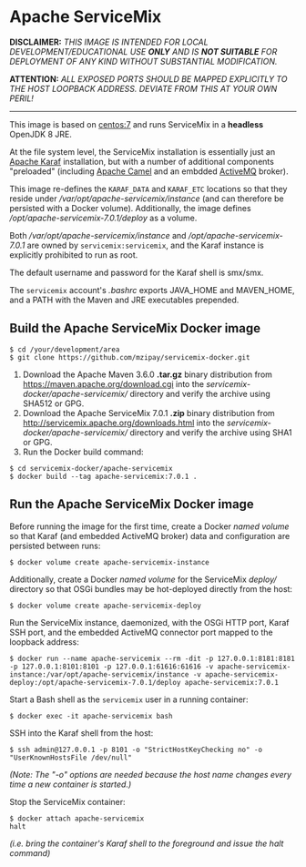 # Apache ServiceMix

**DISCLAIMER:** *THIS IMAGE IS INTENDED FOR LOCAL
DEVELOPMENT/EDUCATIONAL USE __ONLY__ AND IS __NOT SUITABLE__ FOR
DEPLOYMENT OF ANY KIND WITHOUT SUBSTANTIAL MODIFICATION.*

**ATTENTION:** *ALL EXPOSED PORTS SHOULD BE MAPPED EXPLICITLY TO THE
HOST LOOPBACK ADDRESS. DEVIATE FROM THIS AT YOUR OWN PERIL!*

------------------------------------------------------------------------

This image is based on [centos:7](https://hub.docker.com/_/centos) and
runs ServiceMix in a **headless** OpenJDK 8 JRE.

At the file system level, the ServiceMix installation is essentially
just an [Apache Karaf](https://karaf.apache.org/) installation, but with
a number of additional components "preloaded" (including [Apache Camel](
http://camel.apache.org/) and an embdded [ActiveMQ](
http://activemq.apache.org/) broker).

This image re-defines the ``KARAF_DATA`` and ``KARAF_ETC`` locations
so that they reside under */var/opt/apache-servicemix/instance* (and
can therefore be persisted with a Docker volume). Additionally, the
image defines */opt/apache-servicemix-7.0.1/deploy* as a volume.

Both */var/opt/apache-servicemix/instance* and
*/opt/apache-servicemix-7.0.1* are owned by ``servicemix:servicemix``,
and the Karaf instance is explicitly prohibited to run as root.

The default username and password for the Karaf shell is smx/smx.

The ``servicemix`` account's *.bashrc* exports JAVA\_HOME and
MAVEN\_HOME, and a PATH with the Maven and JRE executables
prepended.

## Build the Apache ServiceMix Docker image

```shell
$ cd /your/development/area
$ git clone https://github.com/mzipay/servicemix-docker.git
```

1. Download the Apache Maven 3.6.0 **.tar.gz** binary distribution from
   https://maven.apache.org/download.cgi into the
   *servicemix-docker/apache-servicemix/* directory and verify the
   archive using SHA512 or GPG.
2. Download the Apache ServiceMix 7.0.1 **.zip** binary distribution
   from http://servicemix.apache.org/downloads.html into the
   *servicemix-docker/apache-servicemix/* directory and verify the
   archive using SHA1 or GPG.
3. Run the Docker build command:

```shell
$ cd servicemix-docker/apache-servicemix
$ docker build --tag apache-servicemix:7.0.1 .
```

## Run the Apache ServiceMix Docker image

Before running the image for the first time, create a Docker *named
volume* so that Karaf (and embedded ActiveMQ broker)  data and
configuration are persisted between runs:
```shell
$ docker volume create apache-servicemix-instance
```

Additionally, create a Docker *named volume* for the ServiceMix
*deploy/* directory so that OSGi bundles may be hot-deployed directly
from the host:
```shell
$ docker volume create apache-servicemix-deploy
```

Run the ServiceMix instance, daemonized, with the OSGi HTTP port, Karaf
SSH port, and the embedded ActiveMQ connector port mapped to the
loopback address:
```shell
$ docker run --name apache-servicemix --rm -dit -p 127.0.0.1:8181:8181 -p 127.0.0.1:8101:8101 -p 127.0.0.1:61616:61616 -v apache-servicemix-instance:/var/opt/apache-servicemix/instance -v apache-servicemix-deploy:/opt/apache-servicemix-7.0.1/deploy apache-servicemix:7.0.1
```

Start a Bash shell as the ``servicemix`` user in a running container:
```shell
$ docker exec -it apache-servicemix bash
```

SSH into the Karaf shell from the host:
```shell
$ ssh admin@127.0.0.1 -p 8101 -o "StrictHostKeyChecking no" -o "UserKnownHostsFile /dev/null"
```
*(Note: The "-o" options are needed because the host name changes every
time a new container is started.)*

Stop the ServiceMix container:
```shell
$ docker attach apache-servicemix
halt
```
*(i.e. bring the container's Karaf shell to the foreground and issue the
halt command)*

